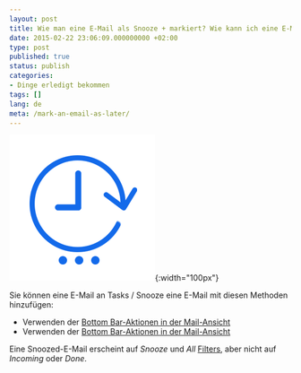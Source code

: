 ```yaml
---
layout: post
title: Wie man eine E-Mail als Snooze + markiert? Wie kann ich eine E-Mail an Tasks hinzufügen?
date: 2015-02-22 23:06:09.000000000 +02:00
type: post
published: true
status: publish
categories:
- Dinge erledigt bekommen
tags: []
lang: de
meta: /mark-an-email-as-later/
---
```


![Later](/assets/ic_action_later-.png){:width="100px"}

Sie können eine E-Mail an Tasks / Snooze eine E-Mail mit diesen Methoden hinzufügen:

* Verwenden der [Bottom Bar-Aktionen in der Mail-Ansicht](/bottom-bar-options-type-mail/)
* Verwenden der [Bottom Bar-Aktionen in der Mail-Ansicht](/bottom-bar-options-type-mail/)

Eine Snoozed-E-Mail erscheint auf *Snooze* und *All* [Filters](/top-bar-left-triangle-menu/), aber nicht auf *Incoming* oder *Done*.

